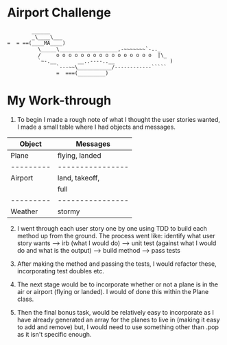 Airport Challenge
=================

```
        ______
        _\____\___
=  = ==(____MA____)
          \_____\___________________,-~~~~~~~`-.._
          /     o o o o o o o o o o o o o o o o  |\_
          `~-.__       __..----..__                  )
                `---~~\___________/------------`````
                =  ===(_________)

```

# My Work-through

1. To begin I made a rough note of what I thought the user stories wanted,
I made a small table where I had objects and messages.

|  Object |    Messages    |
|---------|----------------|
|  Plane  | flying, landed |
|---------|----------------|
| Airport | land, takeoff, |
|         | full           |
|---------|----------------|
| Weather | stormy         |

2. I went through each user story one by one using TDD to build each method up
from the ground. The process went like:
identify what user story wants --> irb (what I would do) --> unit test (against
what I would do and what is the output) --> build method --> pass tests

3. After making the method and passing the tests, I would refactor these,
incorporating test doubles etc.

4. The next stage would be to incorporate whether or not a plane is in the air
or airport (flying or landed). I would of done this within the Plane class.

5. Then the final bonus task, would be relatively easy to incorporate as I have
already generated an array for the planes to live in (making it easy to add
and remove) but, I would need to use something other than .pop as it isn't
specific enough.
